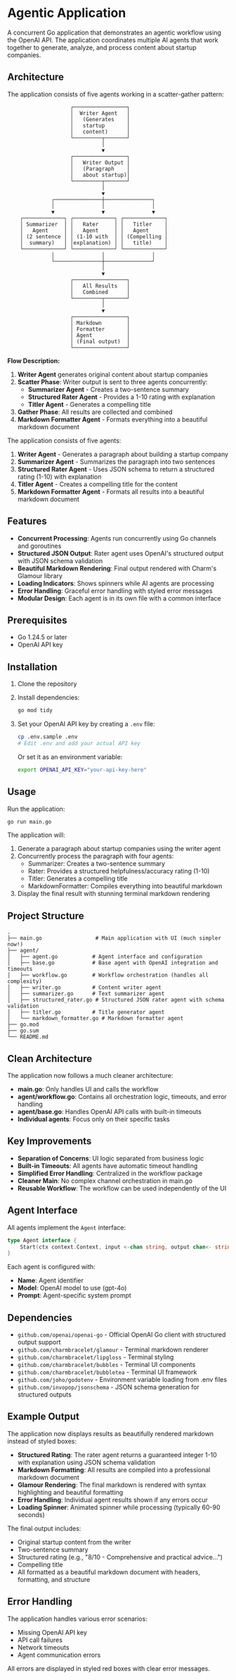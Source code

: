# Agentic Application

A concurrent Go application that demonstrates an agentic workflow using the OpenAI API. The application coordinates multiple AI agents that work together to generate, analyze, and process content about startup companies.

## Architecture

The application consists of five agents working in a scatter-gather pattern:

```
                    ┌─────────────────┐
                    │  Writer Agent   │
                    │   (Generates    │
                    │   startup       │
                    │   content)      │
                    └─────────┬───────┘
                              │
                              ▼
                    ┌─────────────────┐
                    │   Writer Output │
                    │   (Paragraph    │
                    │   about startup)│
                    └─────────┬───────┘
                              │
                              ▼
              ┌───────────────┼───────────────┐
              │               │               │
              ▼               ▼               ▼
    ┌─────────────┐ ┌─────────────┐ ┌─────────────┐
    │ Summarizer  │ │   Rater     │ │   Titler    │
    │   Agent     │ │   Agent     │ │   Agent     │
    │ (2 sentence │ │ (1-10 with  │ │ (Compelling │
    │  summary)   │ │explanation) │ │   title)    │
    └─────────────┘ └─────────────┘ └─────────────┘
              │               │               │
              └───────────────┼───────────────┘
                              │
                              ▼
                    ┌─────────────────┐
                    │   All Results   │
                    │   Combined      │
                    └─────────┬───────┘
                              │
                              ▼
                    ┌─────────────────┐
                    │ Markdown        │
                    │ Formatter       │
                    │ Agent           │
                    │ (Final output)  │
                    └─────────────────┘
```

**Flow Description:**

1. **Writer Agent** generates original content about startup companies
2. **Scatter Phase**: Writer output is sent to three agents concurrently:
   - **Summarizer Agent** - Creates a two-sentence summary
   - **Structured Rater Agent** - Provides a 1-10 rating with explanation
   - **Titler Agent** - Generates a compelling title
3. **Gather Phase**: All results are collected and combined
4. **Markdown Formatter Agent** - Formats everything into a beautiful markdown document

The application consists of five agents:

1. **Writer Agent** - Generates a paragraph about building a startup company
2. **Summarizer Agent** - Summarizes the paragraph into two sentences
3. **Structured Rater Agent** - Uses JSON schema to return a structured rating (1-10) with explanation
4. **Titler Agent** - Creates a compelling title for the content
5. **Markdown Formatter Agent** - Formats all results into a beautiful markdown document

## Features

- **Concurrent Processing**: Agents run concurrently using Go channels and goroutines
- **Structured JSON Output**: Rater agent uses OpenAI's structured output with JSON schema validation
- **Beautiful Markdown Rendering**: Final output rendered with Charm's Glamour library
- **Loading Indicators**: Shows spinners while AI agents are processing
- **Error Handling**: Graceful error handling with styled error messages
- **Modular Design**: Each agent is in its own file with a common interface

## Prerequisites

- Go 1.24.5 or later
- OpenAI API key

## Installation

1. Clone the repository
2. Install dependencies:

   ```bash
   go mod tidy
   ```

3. Set your OpenAI API key by creating a `.env` file:

   ```bash
   cp .env.sample .env
   # Edit .env and add your actual API key
   ```

   Or set it as an environment variable:

   ```bash
   export OPENAI_API_KEY="your-api-key-here"
   ```

## Usage

Run the application:

```bash
go run main.go
```

The application will:

1. Generate a paragraph about startup companies using the writer agent
2. Concurrently process the paragraph with four agents:
   - Summarizer: Creates a two-sentence summary
   - Rater: Provides a structured helpfulness/accuracy rating (1-10)
   - Titler: Generates a compelling title
   - MarkdownFormatter: Compiles everything into beautiful markdown
3. Display the final result with stunning terminal markdown rendering

## Project Structure

```
.
├── main.go                 # Main application with UI (much simpler now!)
├── agent/
│   ├── agent.go           # Agent interface and configuration
│   ├── base.go            # Base agent with OpenAI integration and timeouts
│   ├── workflow.go        # Workflow orchestration (handles all complexity)
│   ├── writer.go          # Content writer agent
│   ├── summarizer.go      # Text summarizer agent
│   ├── structured_rater.go # Structured JSON rater agent with schema validation
│   ├── titler.go          # Title generator agent
│   └── markdown_formatter.go # Markdown formatter agent
├── go.mod
├── go.sum
└── README.md
```

## Clean Architecture

The application now follows a much cleaner architecture:

- **main.go**: Only handles UI and calls the workflow
- **agent/workflow.go**: Contains all orchestration logic, timeouts, and error handling
- **agent/base.go**: Handles OpenAI API calls with built-in timeouts
- **Individual agents**: Focus only on their specific tasks

## Key Improvements

- **Separation of Concerns**: UI logic separated from business logic
- **Built-in Timeouts**: All agents have automatic timeout handling
- **Simplified Error Handling**: Centralized in the workflow package
- **Cleaner Main**: No complex channel orchestration in main.go
- **Reusable Workflow**: The workflow can be used independently of the UI

## Agent Interface

All agents implement the `Agent` interface:

```go
type Agent interface {
    Start(ctx context.Context, input <-chan string, output chan<- string) error
}
```

Each agent is configured with:

- **Name**: Agent identifier
- **Model**: OpenAI model to use (gpt-4o)
- **Prompt**: Agent-specific system prompt

## Dependencies

- `github.com/openai/openai-go` - Official OpenAI Go client with structured output support
- `github.com/charmbracelet/glamour` - Terminal markdown renderer
- `github.com/charmbracelet/lipgloss` - Terminal styling
- `github.com/charmbracelet/bubbles` - Terminal UI components
- `github.com/charmbracelet/bubbletea` - Terminal UI framework
- `github.com/joho/godotenv` - Environment variable loading from .env files
- `github.com/invopop/jsonschema` - JSON schema generation for structured outputs

## Example Output

The application now displays results as beautifully rendered markdown instead of styled boxes:

- **Structured Rating**: The rater agent returns a guaranteed integer 1-10 with explanation using JSON schema validation
- **Markdown Formatting**: All results are compiled into a professional markdown document
- **Glamour Rendering**: The final markdown is rendered with syntax highlighting and beautiful formatting
- **Error Handling**: Individual agent results shown if any errors occur
- **Loading Spinner**: Animated spinner while processing (typically 60-90 seconds)

The final output includes:

- Original startup content from the writer
- Two-sentence summary
- Structured rating (e.g., "8/10 - Comprehensive and practical advice...")
- Compelling title
- All formatted as a beautiful markdown document with headers, formatting, and structure

## Error Handling

The application handles various error scenarios:

- Missing OpenAI API key
- API call failures
- Network timeouts
- Agent communication errors

All errors are displayed in styled red boxes with clear error messages.
